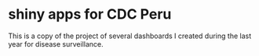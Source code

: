 # shiny apps for CDC Peru

This is a copy of the project of several dashboards I created during the last year for disease surveillance.
